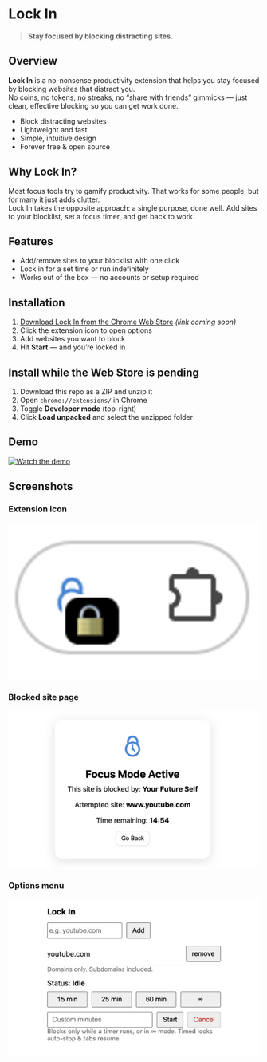# Lock In

> **Stay focused by blocking distracting sites.**

## Overview
**Lock In** is a no-nonsense productivity extension that helps you stay focused by blocking websites that distract you.  
No coins, no tokens, no streaks, no “share with friends” gimmicks — just clean, effective blocking so you can get work done.

- Block distracting websites
- Lightweight and fast
- Simple, intuitive design
- Forever free & open source

## Why Lock In?
Most focus tools try to gamify productivity. That works for some people, but for many it just adds clutter.  
Lock In takes the opposite approach: a single purpose, done well. Add sites to your blocklist, set a focus timer, and get back to work.

## Features
- Add/remove sites to your blocklist with one click
- Lock in for a set time or run indefinitely
- Works out of the box — no accounts or setup required

## Installation
1. [Download Lock In from the Chrome Web Store](#) *(link coming soon)*
2. Click the extension icon to open options
3. Add websites you want to block
4. Hit **Start** — and you’re locked in

## Install while the Web Store is pending
1. Download this repo as a ZIP and unzip it  
2. Open `chrome://extensions/` in Chrome  
3. Toggle **Developer mode** (top-right)  
4. Click **Load unpacked** and select the unzipped folder  

## Demo

[![Watch the demo](https://img.youtube.com/vi/VCF9ZAlMb5s/0.jpg)](https://youtu.be/VCF9ZAlMb5s)

## Screenshots

### Extension icon
![Lock In active](images/active_extension.jpg)

### Blocked site page
![Focus Mode Active](images/blocked.js.jpg)

### Options menu
![Options page](images/options.js.jpg)